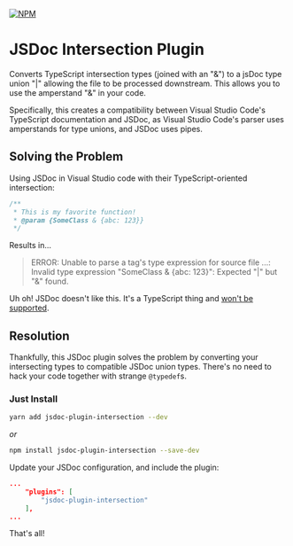 [![NPM](https://nodei.co/npm/jsdoc-plugin-intersection.png)](https://npmjs.org/package/jsdoc-plugin-intersection)

# JSDoc Intersection Plugin
Converts TypeScript intersection types (joined with an "&") to a jsDoc type union "|" allowing the file to be 
processed downstream. This allows you to use the amperstand "&" in your code.

Specifically, this creates a compatibility between Visual Studio Code's TypeScript documentation and JSDoc, as
Visual Studio Code's parser uses amperstands for type unions, and JSDoc uses pipes.

## Solving the Problem
Using JSDoc in Visual Studio code with their TypeScript-oriented intersection:
```js
/**
 * This is my favorite function!
 * @param {SomeClass & {abc: 123}}
 */
```
Results in...

> ERROR: Unable to parse a tag's type expression for source file ...: Invalid type expression "SomeClass & {abc: 123}": Expected "|" but "&" found.

Uh oh! JSDoc doesn't like this. It's a TypeScript thing and [won't be supported](https://github.com/jsdoc/jsdoc/issues/1285).   

## Resolution
Thankfully, this JSDoc plugin solves the problem by converting your intersecting types to compatible JSDoc union types.
There's no need to hack your code together with strange `@typedef`s.

### Just Install
```sh
yarn add jsdoc-plugin-intersection --dev
```
*or*
```sh
npm install jsdoc-plugin-intersection --save-dev
```

Update your JSDoc configuration, and include the plugin:
```json
...
    "plugins": [
        "jsdoc-plugin-intersection"
    ],
...
```

That's all! 